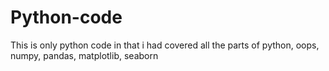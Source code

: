 # Python-code
This is only python code in that i had covered all the parts of python, oops, numpy, pandas, matplotlib, seaborn
